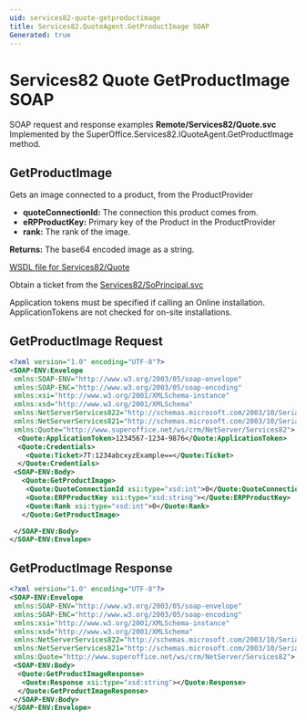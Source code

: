 ```yaml
---
uid: services82-quote-getproductimage
title: Services82.QuoteAgent.GetProductImage SOAP
Generated: true
---
```


# Services82 Quote GetProductImage SOAP

SOAP request and response examples **Remote/Services82/Quote.svc**
Implemented by the <see cref="M:SuperOffice.Services82.IQuoteAgent.GetProductImage">SuperOffice.Services82.IQuoteAgent.GetProductImage</see> method.

## GetProductImage

Gets an image connected to a product, from the ProductProvider

* **quoteConnectionId:** The connection this product comes from.
* **eRPProductKey:** Primary key of the Product in the ProductProvider
* **rank:** The rank of the image.

**Returns:** The base64 encoded image as a string.


[WSDL file for Services82/Quote](../Services82-Quote.md)

Obtain a ticket from the [Services82/SoPrincipal.svc](../SoPrincipal/SoPrincipal.md)

Application tokens must be specified if calling an Online installation. ApplicationTokens are not checked for on-site installations.

## GetProductImage Request

```xml
<?xml version="1.0" encoding="UTF-8"?>
<SOAP-ENV:Envelope
 xmlns:SOAP-ENV="http://www.w3.org/2003/05/soap-envelope"
 xmlns:SOAP-ENC="http://www.w3.org/2003/05/soap-encoding"
 xmlns:xsi="http://www.w3.org/2001/XMLSchema-instance"
 xmlns:xsd="http://www.w3.org/2001/XMLSchema"
 xmlns:NetServerServices822="http://schemas.microsoft.com/2003/10/Serialization/Arrays"
 xmlns:NetServerServices821="http://schemas.microsoft.com/2003/10/Serialization/"
 xmlns:Quote="http://www.superoffice.net/ws/crm/NetServer/Services82">
  <Quote:ApplicationToken>1234567-1234-9876</Quote:ApplicationToken>
  <Quote:Credentials>
    <Quote:Ticket>7T:1234abcxyzExample==</Quote:Ticket>
  </Quote:Credentials>
 <SOAP-ENV:Body>
   <Quote:GetProductImage>
    <Quote:QuoteConnectionId xsi:type="xsd:int">0</Quote:QuoteConnectionId>
    <Quote:ERPProductKey xsi:type="xsd:string"></Quote:ERPProductKey>
    <Quote:Rank xsi:type="xsd:int">0</Quote:Rank>
   </Quote:GetProductImage>

 </SOAP-ENV:Body>
</SOAP-ENV:Envelope>

```


## GetProductImage Response

```xml
<?xml version="1.0" encoding="UTF-8"?>
<SOAP-ENV:Envelope
 xmlns:SOAP-ENV="http://www.w3.org/2003/05/soap-envelope"
 xmlns:SOAP-ENC="http://www.w3.org/2003/05/soap-encoding"
 xmlns:xsi="http://www.w3.org/2001/XMLSchema-instance"
 xmlns:xsd="http://www.w3.org/2001/XMLSchema"
 xmlns:NetServerServices822="http://schemas.microsoft.com/2003/10/Serialization/Arrays"
 xmlns:NetServerServices821="http://schemas.microsoft.com/2003/10/Serialization/"
 xmlns:Quote="http://www.superoffice.net/ws/crm/NetServer/Services82">
 <SOAP-ENV:Body>
  <Quote:GetProductImageResponse>
   <Quote:Response xsi:type="xsd:string"></Quote:Response>
  </Quote:GetProductImageResponse>
 </SOAP-ENV:Body>
</SOAP-ENV:Envelope>

```

